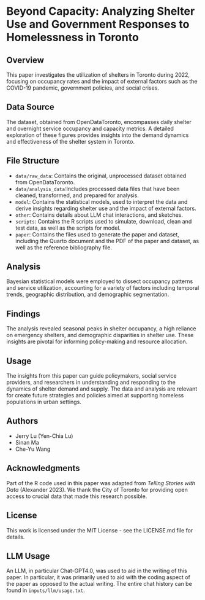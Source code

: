 # Beyond Capacity: Analyzing Shelter Use and Government Responses to Homelessness in Toronto

## Overview

This paper investigates the utilization of shelters in Toronto during 2022, focusing on occupancy rates and the impact of external factors such as the COVID-19 pandemic, government policies, and social crises.

## Data Source

The dataset, obtained from OpenDataToronto, encompasses daily shelter and overnight service occupancy and capacity metrics. A detailed exploration of these figures provides insights into the demand dynamics and effectiveness of the shelter system in Toronto.

## File Structure

- `data/raw_data`: Contains the original, unprocessed dataset obtained from OpenDataToronto.
- `data/analysis_data`:Includes processed data files that have been cleaned, transformed, and prepared for analysis.
-  `model`: Contains the statistical models, used to interpret the data and derive insights regarding shelter use and the impact of external factors.
-  `other`: Contains details about LLM chat interactions, and sketches.
-  `scripts`: Contains the R scripts used to simulate, download, clean and test data, as well as the scripts for model.
-  `paper`: Contains the files used to generate the paper and dataset, including the Quarto document and the PDF of the paper and dataset, as well as the reference bibliography file.

## Analysis

Bayesian statistical models were employed to dissect occupancy patterns and service utilization, accounting for a variety of factors including temporal trends, geographic distribution, and demographic segmentation.

## Findings

The analysis revealed seasonal peaks in shelter occupancy, a high reliance on emergency shelters, and demographic disparities in shelter use. These insights are pivotal for informing policy-making and resource allocation.

## Usage

The insights from this paper can guide policymakers, social service providers, and researchers in understanding and responding to the dynamics of shelter demand and supply. The data and analysis are relevant for create future strategies and policies aimed at supporting homeless populations in urban settings.

## Authors

- Jerry Lu (Yen-Chia Lu)
- Sinan Ma
- Che-Yu Wang

## Acknowledgments

Part of the R code used in this paper was adapted from *Telling Stories with Data* (Alexander 2023). We thank the City of Toronto for providing open access to crucial data that made this research possible.

## License

This work is licensed under the MIT License - see the LICENSE.md file for details.

## LLM Usage

An LLM, in particular Chat-GPT4.0, was used to aid in the writing of this paper. In particular, it was primarily used to aid with the coding aspect of the paper as opposed to the actual writing. The entire chat history can be found in `inputs/llm/usage.txt`.
